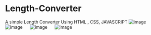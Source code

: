 # Length-Converter
A simple Length Converter Using HTML , CSS, JAVASCRIPT
![image](https://github.com/D-4-DIBAKAR/Length-Converter/assets/71878062/951afee5-6f64-495c-8495-3226c02125b2)
<br>
![image](https://github.com/D-4-DIBAKAR/Length-Converter/assets/71878062/c3ce9075-104d-44f5-acbb-4c29dbac883e) &nbsp;&nbsp;&nbsp;&nbsp;
![image](https://github.com/D-4-DIBAKAR/Length-Converter/assets/71878062/c168c934-669b-4fc2-a635-d64d76674627) &nbsp;&nbsp;&nbsp;&nbsp;
![image](https://github.com/D-4-DIBAKAR/Length-Converter/assets/71878062/8afb49a2-2ba6-458c-9217-870024623665)






